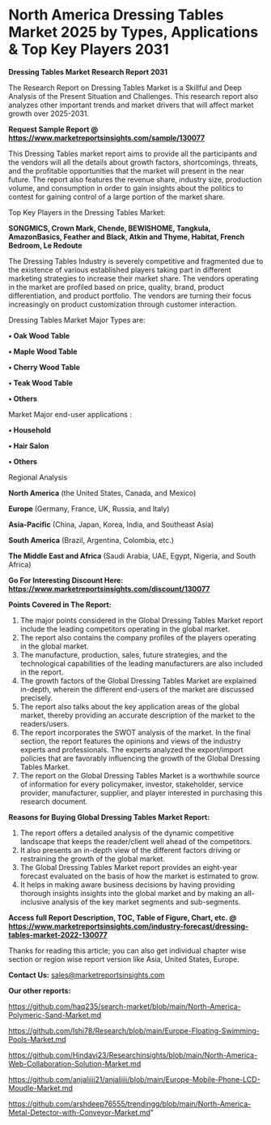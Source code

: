 # North America Dressing Tables Market 2025 by Types, Applications & Top Key Players 2031

<strong>Dressing Tables Market Research Report 2031</strong>

The Research Report on Dressing Tables Market is a Skillful and Deep Analysis of the Present Situation and Challenges. This research report also analyzes other important trends and market drivers that will affect market growth over 2025-2031.

<strong>Request Sample Report @ <a href=https://www.marketreportsinsights.com/sample/130077>https://www.marketreportsinsights.com/sample/130077</a></strong>

This Dressing Tables market report aims to provide all the participants and the vendors will all the details about growth factors, shortcomings, threats, and the profitable opportunities that the market will present in the near future. The report also features the revenue share, industry size, production volume, and consumption in order to gain insights about the politics to contest for gaining control of a large portion of the market share.

Top Key Players in the Dressing Tables Market:

<strong>SONGMICS, Crown Mark, Chende, BEWISHOME, Tangkula, AmazonBasics, Feather and Black, Atkin and Thyme, Habitat, French Bedroom, Le Redoute</strong>

The Dressing Tables Industry is severely competitive and fragmented due to the existence of various established players taking part in different marketing strategies to increase their market share. The vendors operating in the market are profiled based on price, quality, brand, product differentiation, and product portfolio. The vendors are turning their focus increasingly on product customization through customer interaction.

Dressing Tables Market Major Types are:

<strong>• Oak Wood Table

• Maple Wood Table

• Cherry Wood Table

• Teak Wood Table

• Others</strong>

Market Major end-user applications :

<strong>• Household

• Hair Salon

• Others</strong>

Regional Analysis

</u><strong><b>North America</b></strong> (the United States, Canada, and Mexico)

<strong><b>Europe </b></strong>(Germany, France, UK, Russia, and Italy)

<strong><b>Asia-Pacific</b></strong> (China, Japan, Korea, India, and Southeast Asia)

<strong><b>South America</b></strong> (Brazil, Argentina, Colombia, etc.)

<strong><b>The Middle East and Africa</b></strong> (Saudi Arabia, UAE, Egypt, Nigeria, and South Africa)

<strong>Go For Interesting Discount Here: <a href=https://www.marketreportsinsights.com/discount/130077>https://www.marketreportsinsights.com/discount/130077</a></strong>

<strong>Points Covered in The Report:</strong>
<ol>
  <li>The major points considered in the Global Dressing Tables Market report include the leading competitors operating in the global market.</li>
  <li>The report also contains the company profiles of the players operating in the global market.</li>
  <li>The manufacture, production, sales, future strategies, and the technological capabilities of the leading manufacturers are also included in the report.</li>
  <li>The growth factors of the Global Dressing Tables Market are explained in-depth, wherein the different end-users of the market are discussed precisely.</li>
  <li>The report also talks about the key application areas of the global market, thereby providing an accurate description of the market to the readers/users.</li>
  <li>The report incorporates the SWOT analysis of the market. In the final section, the report features the opinions and views of the industry experts and professionals. The experts analyzed the export/import policies that are favorably influencing the growth of the Global Dressing Tables Market.</li>
  <li>The report on the Global Dressing Tables Market is a worthwhile source of information for every policymaker, investor, stakeholder, service provider, manufacturer, supplier, and player interested in purchasing this research document.</li>
</ol>
<strong>Reasons for Buying Global Dressing Tables Market Report:</strong>

<ol>
  <li>The report offers a detailed analysis of the dynamic competitive landscape that keeps the reader/client well ahead of the competitors.</li>
  <li>It also presents an in-depth view of the different factors driving or restraining the growth of the global market.</li>
  <li>The Global Dressing Tables Market report provides an eight-year forecast evaluated on the basis of how the market is estimated to grow.</li>
  <li>It helps in making aware business decisions by having providing thorough insights insights into the global market and by making an all-inclusive analysis of the key market segments and sub-segments.</li>
</ol>
<strong>Access full Report Description, TOC, Table of Figure, Chart, etc. @ <a href=https://www.marketreportsinsights.com/industry-forecast/dressing-tables-market-2022-130077>https://www.marketreportsinsights.com/industry-forecast/dressing-tables-market-2022-130077</a></strong>


Thanks for reading this article; you can also get individual chapter wise section or region wise report version like Asia, United States, Europe.

<strong>Contact Us:</strong>
sales@marketreportsinsights.com

<strong>Our other reports:</strong>

<a href=https://github.com/haq235/search-market/blob/main/North-America-Polymeric-Sand-Market.md>https://github.com/haq235/search-market/blob/main/North-America-Polymeric-Sand-Market.md</a>

<a href=https://github.com/Ishi78/Research/blob/main/Europe-Floating-Swimming-Pools-Market.md>https://github.com/Ishi78/Research/blob/main/Europe-Floating-Swimming-Pools-Market.md</a>

<a href=https://github.com/Hindavi23/Researchinsights/blob/main/North-America-Web-Collaboration-Solution-Market.md>https://github.com/Hindavi23/Researchinsights/blob/main/North-America-Web-Collaboration-Solution-Market.md</a>

<a href=https://github.com/anjaliiii21/anjaliiii/blob/main/Europe-Mobile-Phone-LCD-Moudle-Market.md>https://github.com/anjaliiii21/anjaliiii/blob/main/Europe-Mobile-Phone-LCD-Moudle-Market.md</a>

<a href=https://github.com/arshdeep76555/trendingg/blob/main/North-America-Metal-Detector-with-Conveyor-Market.md>https://github.com/arshdeep76555/trendingg/blob/main/North-America-Metal-Detector-with-Conveyor-Market.md</a>"
